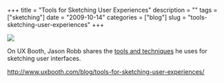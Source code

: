 +++
title = "Tools for Sketching User Experiences"
description = ""
tags = ["sketching"]
date = "2009-10-14"
categories = ["blog"]
slug = "tools-sketching-user-experiences"
+++



  <div class="notebook-screenshot"><a href="http://www.uxbooth.com/blog/tools-for-sketching-user-experiences/"><img src="//media.konigi.com/bluga/wt4ad5ba6fb157e_1.jpg"/></a></div><p>On UX Booth, Jason Robb shares the <a href="http://www.uxbooth.com/blog/tools-for-sketching-user-experiences/">tools and techniques</a> he uses for sketching user interfaces.</p>
    
  <a href="http://www.uxbooth.com/blog/tools-for-sketching-user-experiences/">http://www.uxbooth.com/blog/tools-for-sketching-user-experiences/</a>
